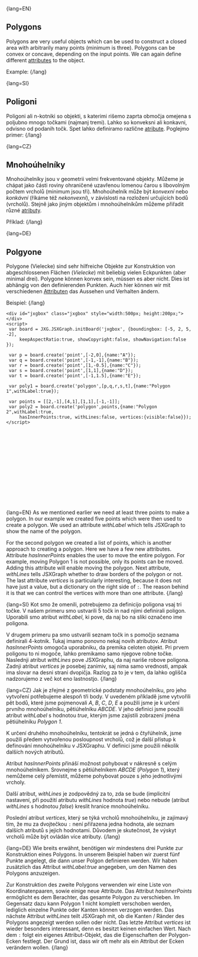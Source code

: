 {lang=EN}
## Polygons

Polygons are very useful objects which can be used to construct a closed area with arbitrarily many points (minimum is three).
Polygons can be convex or concave, depending on the input points. We can again define different [attributes](https://jsxgraph.org/docs/symbols/Polygon.html)
to the object.

Example:
{/lang}

{lang=SI}
## Poligoni

Poligoni ali n-kotniki so objekti, s katerimi rišemo zaprta območja omejena s poljubno mnogo točkami (najmanj tremi). Lahko so konveksni ali konkavni,
odvisno od podanih točk. Spet lahko definiramo različne [atribute](https://jsxgraph.org/docs/symbols/Polygon.html). Poglejmo primer:
{/lang}

{lang=CZ}
## Mnohoúhelníky

Mnohoúhelníky jsou v geometrii velmi frekventované objekty. Můžeme je chápat jako části roviny ohraničené uzavřenou
lomenou čarou s libovolným počtem vrcholů (minimum jsou tři). Mnohoúhelník může být *konvexní* nebo *konkávní* (říkáme též *nekonvexní*),
v závislosti na rozložení určujících bodů (vrcholů). Stejně jako jiným objektům i mnohoúhelníkům můžeme přiřadit různé
[atributy](https://jsxgraph.org/docs/symbols/Polygon.html).

Příklad:
{/lang}

{lang=DE}
## Polgyone

Polygone (Vielecke) sind sehr hilfreiche Objekte zur Konstruktion von abgeschlossenen
Flächen (*Vielecke*) mit beliebig vielen Eckpunkten (aber minimal drei).
Polygone können konvex sein, müssen es aber nicht. Dies ist abhängig von den definierenden Punkten.
Auch hier können wir mit verschiedenen [Attributen](https://jsxgraph.org/docs/symbols/Polygon.html)
das Aussehen und Verhalten ändern.

Beispiel:
{/lang}


```JS
<div id="jxgbox" class="jxgbox" style="width:500px; height:200px;"></div>
<script>
 var board = JXG.JSXGraph.initBoard('jxgbox', {boundingbox: [-5, 2, 5, -2],
     keepAspectRatio:true, showCopyright:false, showNavigation:false });

 var p = board.create('point',[-2,0],{name:"A"});
 var q = board.create('point',[-1,-1],{name:"B"});
 var r = board.create('point',[1,-0.5],{name:"C"});
 var s = board.create('point',[1,1],{name:"D"});
 var t = board.create('point',[-1,1.5],{name:"E"});

 var poly1 = board.create('polygon',[p,q,r,s,t],{name:"Polygon 1",withLabel:true});

 var points = [[2,-1],[4,1],[1,1],[-1,-1]];
 var poly2 = board.create('polygon',points,{name:"Polygon 2",withLabel:true,
     hasInnerPoints:true, withLines:false, vertices:{visible:false}});
</script>
```

<div id="jxgbox" class="jxgbox" style="width:500px; height:200px;"></div>
<script>
 var board = JXG.JSXGraph.initBoard('jxgbox', {boundingbox: [-5, 2, 5, -2],keepAspectRatio:true, showCopyright:false, showNavigation:false });
 var p = board.create('point',[-2,0],{name:"A"});
 var q = board.create('point',[-1,-1],{name:"B"});
 var r = board.create('point',[1,-0.5],{name:"C"});
 var s = board.create('point',[1,1],{name:"D"});
 var t = board.create('point',[-1,1.5],{name:"E"});
 var poly1 = board.create('polygon',[p,q,r,s,t],{name:"Polygon 1",withLabel:true});
 var points = [[2,-1],[4,1],[1,1],[-1,-1]];
 var poly2 = board.create('polygon',points,{name:"Polygon 2",withLabel:true,hasInnerPoints:true, withLines:false, vertices:{visible:false}});
</script>

{lang=EN}
As we mentioned earlier we need at least three points to make a polygon. In our example we created five points which were then used
to create a polygon. We used an attribute _withLabel_ which tells JSXGraph to show the name of the polygon.

For the second polygon we created a list of points, which is another approach to creating a polygon. Here we have a few new
attributes. Attribute _hasInnerPoints_ enables the user to move the entire polygon. For example, moving Polygon 1 is not possible,
only its points can be moved. Adding this attribute will enable moving the polygon.
Next attribute, _withLines_ tells JSXGraph whether to draw borders of the polygon or not. The last attribute _vertices_ is
particularly interesting, because it does not have just a value, but a dictionary on the right side of `:`. The reason behind it
is that we can control the vertices with more than one attribute.
{/lang}

{lang=SI}
Kot smo že omenili, potrebujemo za definicijo poligona vsaj tri točke. V našem primeru smo ustvarili 5 točk in nad njimi definirali poligon. Uporabili smo 
atribut _withLabel_, ki pove, da naj bo na sliki označeno ime poligona. 

V drugem primeru pa smo ustvarili seznam točk in s pomočjo seznama definirali 4-kotnik. Tukaj imamo ponovno nekaj novih atributov.
Atribut _hasInnerPoints_ omogoča uporabniku, da premika celoten objekt. Pri prvem poligonu to ni mogoče, lahko premikamo samo njegove robne točke. 
Naslednji atribut _withLines_ pove JSXGraphu, da naj nariše robove poligona. Zadnji atribut _vertices_ je posebej zanimiv, saj nima samo vrednosti,
ampak ima slovar na desni strani dvopičja. Razlog za to je v tem, da lahko oglišča nadzorujemo z več kot eno lastnostjo. 
{/lang}

{lang=CZ}
Jak je zřejmé z geometrické podstaty mnohoúhelníku, pro jeho vytvoření potřebujeme alespoň tři body.
V uvedeném příkladě jsme vytvořili pět bodů, které jsme pojmenovali *A*, *B*, *C*, *D*, *E* a použili jsme je
k určení prvního mnohoúhelníku, pětiúhelníku *ABCDE*. V jeho definici jsme použili atribut _withLabel_ s hodnotou _true_, kterým
jsme zajistili zobrazení jména pětiúhelníku *Polygon 1*.

K určení druhého mnohoúhelníku, tentokrát se jedná o čtyřúhelník, jsme použili předem vytvořenou posloupnost vrcholů, což je
další přístup k definování mnohoúhelníku v JSXGraphu. V definici jsme použili několik dalších nových atributů.

Atribut _hasInnerPoints_ přináší možnost pohybovat v nákresně s celým mnohoúhelníkem. Srovnejme s pětiúhelníkem *ABCDE* (*Polygon 1*),
který nemůžeme celý přemístit, můžeme pohybovat pouze s jeho jednotlivými vrcholy.

Další atribut, _withLines_ je zodpovědný za to, zda se bude (implicitní nastavení, při použití atributu _withLines_ hodnota *true*)
nebo nebude (atribut _withLines_ s hodnotou *false*) kreslit hranice mnohoúhelníku.

Poslední atribut _vertices_, který se týká vrcholů mnohoúhelníku, je zajímavý tím, že mu za dvojtečkou `:` není přiřazena
jedna hodnota, ale seznam dalších atributů s jejich hodnotami. Důvodem je skutečnost, že výskyt vrcholů může být ovládán více atributy.
{/lang}

{lang=DE}
Wie breits erwähnt, benötigen wir mindestens drei Punkte zur Konstruktion eines Polygons.
In unserem Beispiel haben wir zuerst fünf Punkte angelegt, die dann unser Polgon definieren werden.
Wir haben zusätzlich das Attribut _withLabel:true_ angegeben, um den Namen des Polygons anzuzeigen.

Zur Konstruktion des zweite Polygons verwenden wir eine Liste von Koordinatenpaaren, sowie einige neue Attribute.
Das Attribut _hasInnerPoints_ ermöglicht es dem Berachter, das gesamte Polygon zu verschieben.
Im Gegensatz dazu kann Polygon 1 nicht komplett verschoben werden, lediglich einzelne Punkte oder Kanten
können verzogen werden.
Das nächste Attribut _withLines_ teilt JSXGraph mit, ob die Kanten / Ränder des Polygons angezeigt werden sollen oder nicht.
Das letzte Attribut _vertices_ ist wieder besonders interessant, denn es besitzt keinen einfachen Wert.
Nach dem `:` folgt
ein eigenes Attribut-Objekt, das die Eigenschaften der Polygon-Ecken festlegt. Der Grund ist, dass wir oft mehr als ein Attribut der Ecken verändern wollen.
{/lang}
